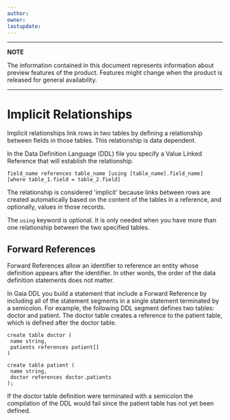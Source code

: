 ```yaml
---
author: 
owner: 
lastupdate: 
---
```


---

**NOTE**

The information contained in this document represents information about preview features of the product. Features might change when the product is released for general availability.

---

# Implicit Relationships

Implicit relationships link rows in two tables by defining a relationship between fields in those tables. This relationship is data dependent.

In the Data Definition Language (DDL) file you specify a Value Linked Reference that will establish the relationship.

`field_name references table_name [using [table_name].field_name] [where table_1.field = table_2.field]`

The relationship is considered 'implicit' because links between rows are created automatically based on the content of the tables in a reference, and optionally, values in those records.

The `using` keyword is optional. It is only needed when you have more than one relationship between the two specified tables.

## Forward References

Forward References allow an identifier to reference an entity whose definition appears after the identifier. In other words, the order of the data definition statements does not matter. 

In Gaia DDL you build a statement that include a Forward Reference by including all of the statement segments in a single statement terminated by a semicolon. For example, the following DDL segment defines two tables: doctor and patient. The doctor table creates a reference to the patient table, which is defined after the doctor table.

```
create table doctor (
 name string,
 patients references patient[]
)

create table patient (
 name string,
 doctor references doctor.patients
);
```

If the doctor table definition were terminated with a semicolon the compilation of the DDL would fail since the patient table has not yet been defined.
